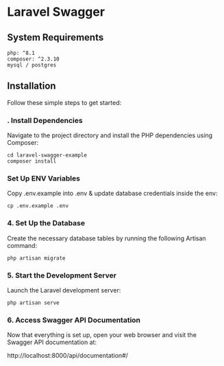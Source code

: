 # Laravel Swagger
## System Requirements
```
php: ^8.1
composer: ^2.3.10
mysql / postgres
```


## Installation

Follow these simple steps to get started:
### . Install Dependencies
Navigate to the project directory and install the PHP dependencies using Composer:
```
cd laravel-swagger-example
composer install
```

###  Set Up ENV Variables
Copy .env.example into .env & update database credentials inside the env:
```
cp .env.example .env
```

### 4. Set Up the Database
Create the necessary database tables by running the following Artisan command:
```
php artisan migrate
```

### 5. Start the Development Server
Launch the Laravel development server:
```
php artisan serve
```

### 6. Access Swagger API Documentation
Now that everything is set up, open your web browser and visit the Swagger API documentation at:

http://localhost:8000/api/documentation#/
